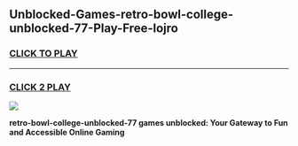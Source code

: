 
## Unblocked-Games-retro-bowl-college-unblocked-77-Play-Free-lojro
<h3>
<a href="https://premium76.site?title=retro-bowl-college-unblocked-77&ref=23A">CLICK TO PLAY</a></h3>
<hr>

<h3>
<a href="https://premium76.site?title=retro-bowl-college-unblocked-77&ref=23A">CLICK 2 PLAY</a>
  
</h3>

<a href="https://premium76.site?title=retro-bowl-college-unblocked-77&ref=23A"><img src="https://clearcache.store/games.png"></a>


**retro-bowl-college-unblocked-77 games unblocked: Your Gateway to Fun and Accessible Online Gaming**

